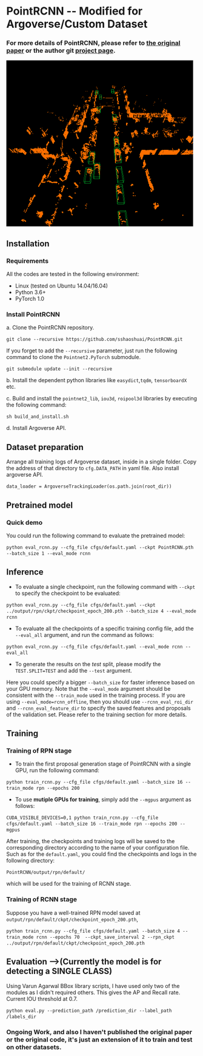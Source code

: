 # PointRCNN -- Modified for Argoverse/Custom Dataset

### For more details of PointRCNN, please refer to [the original paper](https://arxiv.org/abs/1812.04244) or the author git [project page](#).

![Image description](image.png)
## Installation
### Requirements
All the codes are tested in the following environment:
* Linux (tested on Ubuntu 14.04/16.04)
* Python 3.6+
* PyTorch 1.0

### Install PointRCNN 

a. Clone the PointRCNN repository.
```shell
git clone --recursive https://github.com/sshaoshuai/PointRCNN.git
```
If you forget to add the `--recursive` parameter, just run the following command to clone the `Pointnet2.PyTorch` submodule.
```shell
git submodule update --init --recursive
```

b. Install the dependent python libraries like `easydict`,`tqdm`, `tensorboardX ` etc.

c. Build and install the `pointnet2_lib`, `iou3d`, `roipool3d` libraries by executing the following command:
```shell
sh build_and_install.sh
```
d. Install Argoverse API.

## Dataset preparation
Arrange all training logs of Argoverse dataset, inside in a single folder. Copy the address of that directory to `cfg.DATA_PATH` in yaml file. Also install argoverse API.

```
data_loader = ArgoverseTrackingLoader(os.path.join(root_dir))
```
## Pretrained model
### Quick demo
You could run the following command to evaluate the pretrained model: 
```
python eval_rcnn.py --cfg_file cfgs/default.yaml --ckpt PointRCNN.pth --batch_size 1 --eval_mode rcnn 
```

## Inference
* To evaluate a single checkpoint, run the following command with `--ckpt` to specify the checkpoint to be evaluated:
```
python eval_rcnn.py --cfg_file cfgs/default.yaml --ckpt ../output/rpn/ckpt/checkpoint_epoch_200.pth --batch_size 4 --eval_mode rcnn 
```

* To evaluate all the checkpoints of a specific training config file, add the `--eval_all` argument, and run the command as follows:
```
python eval_rcnn.py --cfg_file cfgs/default.yaml --eval_mode rcnn --eval_all
```

* To generate the results on the *test* split, please modify the `TEST.SPLIT=TEST` and add the `--test` argument. 

Here you could specify a bigger `--batch_size` for faster inference based on your GPU memory. Note that the `--eval_mode` argument should be consistent with the `--train_mode` used in the training process. If you are using `--eval_mode=rcnn_offline`, then you should use `--rcnn_eval_roi_dir` and `--rcnn_eval_feature_dir` to specify the saved features and proposals of the validation set. Please refer to the training section for more details. 

## Training

### Training of RPN stage
* To train the first proposal generation stage of PointRCNN with a single GPU, run the following command:
```
python train_rcnn.py --cfg_file cfgs/default.yaml --batch_size 16 --train_mode rpn --epochs 200
```

* To use **mutiple GPUs for training**, simply add the `--mgpus` argument as follows:
```
CUDA_VISIBLE_DEVICES=0,1 python train_rcnn.py --cfg_file cfgs/default.yaml --batch_size 16 --train_mode rpn --epochs 200 --mgpus
```

After training, the checkpoints and training logs will be saved to the corresponding directory according to the name of your configuration file. Such as for the `default.yaml`, you could find the checkpoints and logs in the following directory:
```
PointRCNN/output/rpn/default/
```
which will be used for the training of RCNN stage. 

### Training of RCNN stage
Suppose you have a well-trained RPN model saved at `output/rpn/default/ckpt/checkpoint_epoch_200.pth`, 

```
python train_rcnn.py --cfg_file cfgs/default.yaml --batch_size 4 --train_mode rcnn --epochs 70  --ckpt_save_interval 2 --rpn_ckpt ../output/rpn/default/ckpt/checkpoint_epoch_200.pth
```

## Evaluation -->(Currently the model is for detecting a SINGLE CLASS)
Using Varun Agarwal BBox library scripts, I have used only two of the modules as I didn't required others. This gives the AP and Recall rate. Current IOU threshold at 0.7.

```
python eval.py --prediction_path /prediction_dir --label_path /labels_dir
```

### Ongoing Work, and also I haven't published the original paper or the original code, it's just an extension of it to train and test on other datasets.
